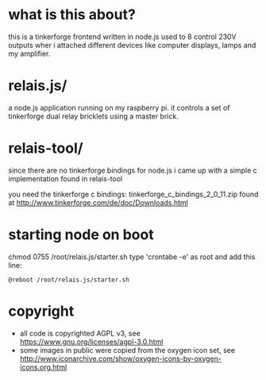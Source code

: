 # what is this about?
this is a tinkerforge frontend written in node.js used to 8 control 230V outputs wher i attached different devices like computer displays, lamps and my amplifier.

# relais.js/  
a node.js application running on my raspberry pi. it controls a set of tinkerforge dual relay bricklets using a master brick.

# relais-tool/
since there are no tinkerforge bindings for node.js i came up with a simple c implementation found in relais-tool

you need the tinkerforge c bindings:
  tinkerforge_c_bindings_2_0_11.zip found at http://www.tinkerforge.com/de/doc/Downloads.html

# starting node on boot
chmod 0755 /root/relais.js/starter.sh
type 'crontabe -e' as root and add this line:

    @reboot /root/relais.js/starter.sh

# copyright

* all code is copyrighted AGPL v3, 
  see https://www.gnu.org/licenses/agpl-3.0.html
* some images in public were copied from the oxygen icon set, 
  see http://www.iconarchive.com/show/oxygen-icons-by-oxygen-icons.org.html 

